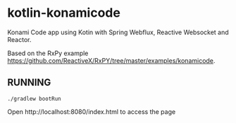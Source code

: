 # kotlin-konamicode
Konami Code app using Kotin with Spring Webflux, Reactive Websocket and Reactor.

Based on the RxPy example   
https://github.com/ReactiveX/RxPY/tree/master/examples/konamicode.

## RUNNING

	./gradlew bootRun

Open http://localhost:8080/index.html to access the page
